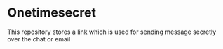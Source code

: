 # Onetimesecret
This repository stores a link which is used for sending message secretly over the chat or email
